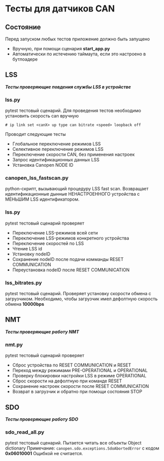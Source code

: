 # Тесты для датчиков CAN

## Состояние
Перед запуском любых тестов приложение должно быть запущено
* Вручную, при помощи сценария __start_app.py__
* Автоматически по истечению таймаута, если это настроено в бутлоадере

## LSS
__*Тесты проверяющие повдения службы LSS в устройстве*__

### lss.py
pytest тестовый сценарий. Для проведения тестов необходимо установить
скорость can вручную
```
# ip link set <canX> up type can bitrate <speed> loopback off
```
Проводит следующие тесты
* Глобальное переключение режимов LSS
* Селективное переключение режимов LSS
* Переключение скорости CAN, без применения настроек
* Запрос идентификационных данных LSS
* Установка Canopen NODE ID

### canopen_lss_fastscan.py
python-скрипт, вызывающий процедуру LSS fast scan.
Возвращает идентификационные дынные НЕНАСТРОЕННОГО устройства с МЕНЬШИМ LSS идентификатором.

### lss.py
pytest тестовый сценарий проверяет
* Переключение LSS-режимов всей сети
* Переключение LSS-режимов конкретного устройства
* Переключение скоростей по LSS
* Чтение LSS id
* Установку nodeID
* Сохранение nodeID после подачи комманды RESET COMMUNICATION
* Переустановка nodeID после RESET COMMUNICATION

### lss_bitrates.py
pytest тестовый сценарий. Проверяет установку скорости обмена с загрузчиком.
Необходимо, чтобы загрузчик имел дефолтную скорость обмена **10000bps**

## NMT
__*Тесты проверяющие работу NMT*__

### nmt.py
pytest тестовый сценарий проверяет
* Сброс устройства по RESET COMMUNICATION и RESET
* Переход между режимами PRE-OPERATIONAL и OPERATIONAL
* Проверку блокировки настройки LSS в режиме OPERATIONAL
* Сброс скорости на дефолтную при команде RESET
* Сохранение настроек скорости после RESET COMMUNICATION
* Возврат в загрузчик и обратно при помощи состояния STOP

## SDO
__*Тесты проверяющие работу SDO*__

### sdo_read_all.py
pytest тестовый сценарий. Пытается читать все объекты Object dictionary
Примечание: `canopen.sdo.exceptions.SdoAbortedError` с кодом **0x06010001**
Ощибкой не считается.